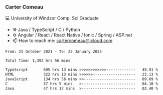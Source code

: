 ### Carter Comeau

💻 University of Windsor Comp. Sci Graduate

- ⚒️ Java / TypeScript / C / Python
- ⚙️ Angular / React / React Native / Ionic / Spring / ASP.net
- 📫 How to reach me: cartercomeau@icloud.com

<!--START_SECTION:waka-->

```txt
From: 21 October 2021 - To: 23 January 2025

Total Time: 1,392 hrs 56 mins

TypeScript       695 hrs 13 mins >>>>>>>>>>>>-------------   49.91 %
HTML             322 hrs 13 mins >>>>>>-------------------   23.13 %
JavaScript       134 hrs 56 mins >>-----------------------   09.69 %
C                57 hrs 5 mins   >------------------------   04.10 %
Java             47 hrs 17 mins  >------------------------   03.40 %
```

<!--END_SECTION:waka-->
